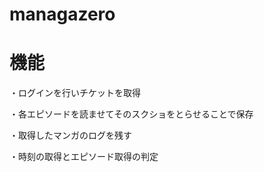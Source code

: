 # managazero

# 機能

・ログインを行いチケットを取得

・各エピソードを読ませてそのスクショをとらせることで保存

・取得したマンガのログを残す

・時刻の取得とエピソード取得の判定


# 
